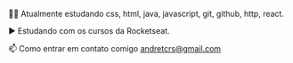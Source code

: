 
👨‍💻 Atualmente estudando css, html, java, javascript, git, github, http, react.

▶️ Estudando com os cursos da Rocketseat.

📫 Como entrar em contato comigo  andretcrs@gmail.com



